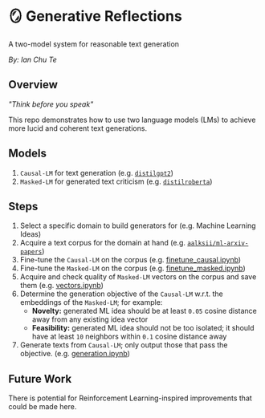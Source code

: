 # 🪞 Generative Reflections
A two-model system for reasonable text generation

*By: Ian Chu Te*

## Overview

*"Think before you speak"*

This repo demonstrates how to use two language models (LMs) to achieve more lucid and coherent text generations.

## Models
1. `Causal-LM` for text generation (e.g. [`distilgpt2`](https://huggingface.co/distilbert/distilgpt2))
2. `Masked-LM` for generated text criticism (e.g. [`distilroberta`](https://huggingface.co/distilbert/distilroberta-base))

## Steps
1. Select a specific domain to build generators for (e.g. Machine Learning Ideas)
2. Acquire a text corpus for the domain at hand (e.g. [`aalksii/ml-arxiv-papers`](https://huggingface.co/datasets/aalksii/ml-arxiv-papers))
3. Fine-tune the `Causal-LM` on the corpus (e.g. [finetune_causal.ipynb](finetune_causal.ipynb))
4. Fine-tune the `Masked-LM` on the corpus (e.g. [finetune_masked.ipynb](finetune_masked.ipynb))
5. Acquire and check quality of `Masked-LM` vectors on the corpus and save them (e.g. [vectors.ipynb](vectors.ipynb))
6. Determine the generation objective of the `Causal-LM` w.r.t. the embeddings of the `Masked-LM`; for example:
    - **Novelty:** generated ML idea should be at least `0.05` cosine distance away from any existing idea vector
    - **Feasibility:** generated ML idea should not be too isolated; it should have at least `10` neighbors within `0.1` cosine distance away
7. Generate texts from `Causal-LM`; only output those that pass the objective. (e.g. [generation.ipynb](generation.ipynb))

## Future Work
There is potential for Reinforcement Learning-inspired improvements that could be made here.
